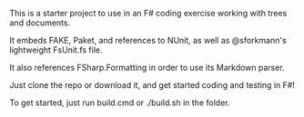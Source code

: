 This is a starter project to use in an F# coding exercise working with trees and documents.

It embeds FAKE, Paket, and references to NUnit, as well as @sforkmann's lightweight FsUnit.fs file.

It also references FSharp.Formatting in order to use its Markdown parser.

Just clone the repo or download it, and get started coding and testing in F#!

To get started, just run build.cmd or ./build.sh in the folder.